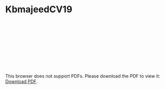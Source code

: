 # KbmajeedCV19

<object data="https://github.com/kbmajeed/KbmajeedCV19/blob/master/Kbmajeed_CV_2019.pdf" type="application/pdf" width="700px" height="700px">
    <embed src="https://github.com/kbmajeed/KbmajeedCV19/blob/master/Kbmajeed_CV_2019.pdf">
        <p>This browser does not support PDFs. Please download the PDF to view it: <a href="https://github.com/kbmajeed/KbmajeedCV19/blob/master/Kbmajeed_CV_2019.pdf">Download PDF</a>.</p>
    </embed>
</object>
